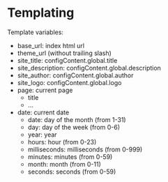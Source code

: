 # Templating

Template variables:

* base_url: index html url
* theme_url (without trailing slash)
* site_title: configContent.global.title
* site_description: configContent.global.description
* site_author: configContent.global.author
* site_logo: configContent.global.logo
* page: current page
  * title
  * ...
* date: current date
	* date: day of the month (from 1-31)
	* day: day of the week (from 0-6)
	* year: year
	* hours: hour (from 0-23)
	* milliseconds: milliseconds (from 0-999)
	* minutes: minutes (from 0-59)
	* month: month (from 0-11)
	* seconds: seconds (from 0-59)
